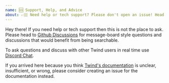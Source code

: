 ```yaml
---
name: 🆘 Support, Help, and Advice
about: 👉🏽 Need help or tech support? Please don't open an issue! Head to [Github Discussion](https://github.com/tw-in-js/twind/discussions) or [Discord Chat](https://chat.twind.style).
---
```


Hey there! If you need help or tech support then this is not the place to ask. Please head to [Github Discussions](https://github.com/tw-in-js/twind/discussions) for message-board style questions and discussions that would benefit from being searchable.

To ask questions and discuss with other Twind users in real time use [Discord Chat](https://chat.twind.style).

If you arrived here because you think [Twind's documentation](https://twind.style) is unclear, insufficient, or wrong, please consider creating an issue for the documentation instead.
